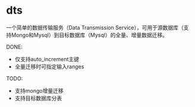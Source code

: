 # dts
一个简单的数据传输服务（Data Transmission Service），可用于源数据库（支持Mongo和Mysql）到目标数据库（Mysql）的全量、增量数据迁移。

DONE:
- 仅支持auto_increment主键
- 全量迁移时可指定输入ranges

TODO:
- 支持mongo增量迁移
- 支持目标数据库分表

